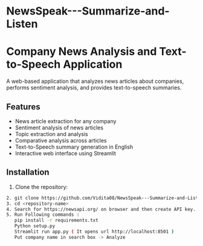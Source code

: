 # NewsSpeak---Summarize-and-Listen

# Company News Analysis and Text-to-Speech Application

A web-based application that analyzes news articles about companies, performs sentiment analysis, and provides text-to-speech summaries.

## Features

- News article extraction for any company
- Sentiment analysis of news articles
- Topic extraction and analysis
- Comparative analysis across articles
- Text-to-Speech summary generation in English
- Interactive web interface using Streamlit

## Installation

1. Clone the repository:
```bash
2. git clone https://github.com/Vidita08/NewsSpeak---Summarize-and-Listen.git
3. cd <repository-name>
4. Search for https://newsapi.org/ on browser and then create API key. Paste API key in app.py at the place of [API-KET].
5. Run Following commands :
   pip install -r requirements.txt
   Python setup.py
   Streamlit run app.py ( It opens url http://localhost:8501 )
   Put company name in search box -> Analyze
